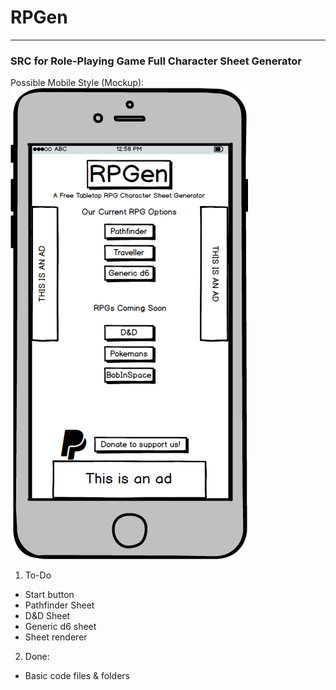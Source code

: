 # RPGen
***
### SRC for Role-Playing Game Full Character Sheet Generator

Possible Mobile Style (Mockup): 
![alt text](https://github.com/MrsLSmith/RPGen/blob/master/New%20Mockup%201.png "Mobile Mockup Style")

1. To-Do
* Start button
* Pathfinder Sheet
* D&D Sheet
* Generic d6 sheet
* Sheet renderer

2. Done:
* Basic code files & folders
